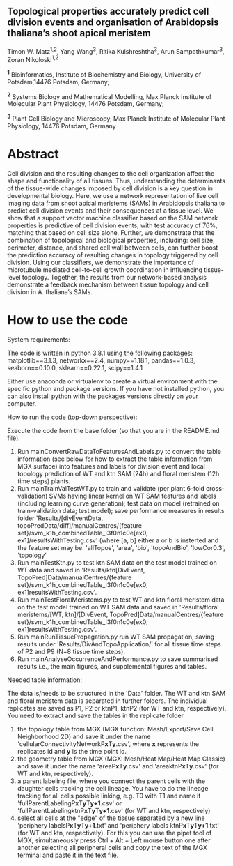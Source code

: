 ## Topological properties accurately predict cell division events and organisation of Arabidopsis thaliana’s shoot apical meristem
Timon W. Matz<sup>1,2</sup>, Yang Wang<sup>3</sup>, Ritika Kulshreshtha<sup>3</sup>, Arun Sampathkumar<sup>3</sup>, Zoran Nikoloski<sup>1,2</sup>

<sup>**1**</sup> Bioinformatics, Institute of Biochemistry and Biology, University of Potsdam,14476 Potsdam, Germany;

<sup>**2**</sup> Systems Biology and Mathematical Modelling, Max Planck Institute of Molecular Plant Physiology, 14476 Potsdam, Germany;

<sup>**3**</sup> Plant Cell Biology and Microscopy, Max Planck Institute of Molecular Plant Physiology, 14476 Potsdam, Germany
# Abstract
Cell division and the resulting changes to the cell organization affect the shape and functionality of all tissues. Thus, understanding the determinants of the tissue-wide changes imposed by cell division is a key question in developmental biology. Here, we use a network representation of live cell imaging data from shoot apical meristems (SAMs) in Arabidopsis thaliana to predict cell division events and their consequences at a tissue level. We show that a support vector machine classifier based on the SAM network properties is predictive of cell division events, with test accuracy of 76%, matching that based on cell size alone. Further, we demonstrate that the combination of topological and biological properties, including: cell size, perimeter, distance, and shared cell wall between cells, can further boost the prediction accuracy of resulting changes in topology triggered by cell division. Using our classifiers, we demonstrate the importance of microtubule mediated cell-to-cell growth coordination in influencing tissue-level topology. Together, the results from our network-based analysis demonstrate a feedback mechanism between tissue topology and cell division in A. thaliana’s SAMs.

# How to use the code
System requirements:

The code is written in python 3.8.1 using the following packages: matplotlib==3.1.3, networkx==2.4, numpy==1.18.1, pandas==1.0.3, seaborn==0.10.0, sklearn==0.22.1, scipy==1.4.1

Either use anaconda or virtualenv to create a virtual environment with the specific python and package versions.
If you have not installed python, you can also install python with the packages versions directly on your computer.

How to run the code (top-down perspective):

Execute the code from the base folder (so that you are in the README.md file).
1. Run mainConvertRawDataToFeaturesAndLabels.py to convert the table information (see below for how to extract the table information from MGX surface) into features and labels for division event and local topology prediction of WT and ktn SAM (24h) and floral meristem (12h time steps) plants.
2. Run mainTrainValTestWT.py to train and validate (per plant 6-fold cross-validation) SVMs having linear kernel on WT SAM features and labels (including learning curve generation); test data on model (retrained on train-validation data; test model); save performance measures in results folder 'Results/\[divEventData, topoPredData/diff\]/manualCentres/{feature set}/svm_k1h_combinedTable_l3f0n1c0e\[ex0, ex1\]/resultsWithTesting.csv' (where \[a, b\] either a or b is insterted and the feature set may be: 'allTopos', 'area', 'bio', 'topoAndBio', 'lowCor0.3', 'topology'
3. Run mainTestKtn.py to test ktn SAM data on the test model trained on WT data and saved in 'Results/ktn\[DivEvent, TopoPred\]Data/manualCentres/{feature set}/svm_k1h_combinedTable_l3f0n1c0e\[ex0, ex1\]resultsWithTesting.csv'.
4. Run mainTestFloralMeristems.py to test WT and ktn floral meristem data on the test model trained on WT SAM data and saved in 'Results/floral meristems/\[WT, ktn\]/\[DivEvent, TopoPred\]Data/manualCentres/{feature set}/svm_k1h_combinedTable_l3f0n1c0e\[ex0, ex1\]resultsWithTesting.csv'.
5. Run mainRunTissuePropagation.py run WT SAM propagation, saving results under 'Results/DivAndTopoApplication/' for all tissue time steps of P2 and P9 (N=8 tissue time steps).
6. Run mainAnalyseOccurrenceAndPerformance.py to save summarised results i.e., the main figures, and supplemental figures and tables.

Needed table information:

The data is/needs to be structured in the 'Data' folder. The WT and ktn SAM and floral meristem data is separated in further folders. The individual replicates are saved as P1, P2 or ktnP1, ktnP2 (for WT and ktn, respectively).
You need to extract and save the tables in the replicate folder
1. the topology table from MGX (MGX function: Mesh/Export/Save Cell Neighborhood 2D) and save it under the name 'cellularConnectivityNetworkP**x**T**y**.csv', where **x** represents the replicates id and **y** is the time point id.
2. the geometry table from MGX (MGX: Mesh/Heat Map/Heat Map Classic) and save it under the name 'areaP**x**T**y**.csv' and 'areaktnP**x**T**y**.csv' (for WT and ktn, respectively).
3. a parent labeling file, where you connect the parent cells with the daughter cells tracking the cell lineage. You have to do the lineage tracking for all cells possible linking, e.g. T0 with T1 and name it 'fullParentLabelingP**x**T**y**T**y+1**.csv' or 'fullParentLabelingktnP**x**T**y**T**y+1**.csv' (for WT and ktn, respectively)
4. select all cells at the "edge" of the tissue separated by a new line 'periphery labelsP**x**T**y**T**y+1**.txt' and 'periphery labels ktnP**x**T**y**T**y+1**.txt' (for WT and ktn, respectively). For this you can use the pipet tool of MGX, simultaneously press Ctrl + Alt + Left mouse button one after another selecting all peripheral cells and copy the text of the MGX terminal and paste it in the text file.
